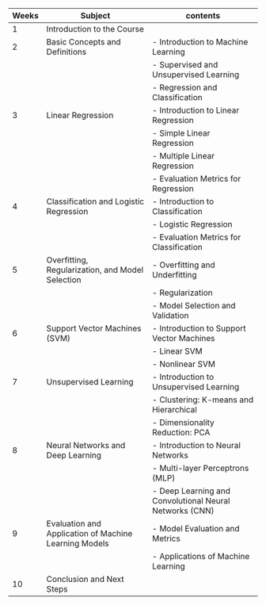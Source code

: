 | Weeks | Subject                                     | contents                          |
|------|-----------------------------------------------|-----------------------------------|
| 1    | Introduction to the Course                    |                                   |
| 2    | Basic Concepts and Definitions                | - Introduction to Machine Learning |
|      |                                               | - Supervised and Unsupervised Learning |
|      |                                               | - Regression and Classification    |
| 3    | Linear Regression                              | - Introduction to Linear Regression |
|      |                                               | - Simple Linear Regression         |
|      |                                               | - Multiple Linear Regression       |
|      |                                               | - Evaluation Metrics for Regression |
| 4    | Classification and Logistic Regression         | - Introduction to Classification    |
|      |                                               | - Logistic Regression              |
|      |                                               | - Evaluation Metrics for Classification |
| 5    | Overfitting, Regularization, and Model Selection| - Overfitting and Underfitting    |
|      |                                               | - Regularization                   |
|      |                                               | - Model Selection and Validation   |
| 6    | Support Vector Machines (SVM)                  | - Introduction to Support Vector Machines |
|      |                                               | - Linear SVM                       |
|      |                                               | - Nonlinear SVM                    |
| 7    | Unsupervised Learning                           | - Introduction to Unsupervised Learning |
|      |                                               | - Clustering: K-means and Hierarchical |
|      |                                               | - Dimensionality Reduction: PCA    |
| 8    | Neural Networks and Deep Learning               | - Introduction to Neural Networks  |
|      |                                               | - Multi-layer Perceptrons (MLP)    |
|      |                                               | - Deep Learning and Convolutional Neural Networks (CNN) |
| 9    | Evaluation and Application of Machine Learning Models | - Model Evaluation and Metrics |
|      |                                               | - Applications of Machine Learning |
| 10   | Conclusion and Next Steps                       |                                   |
